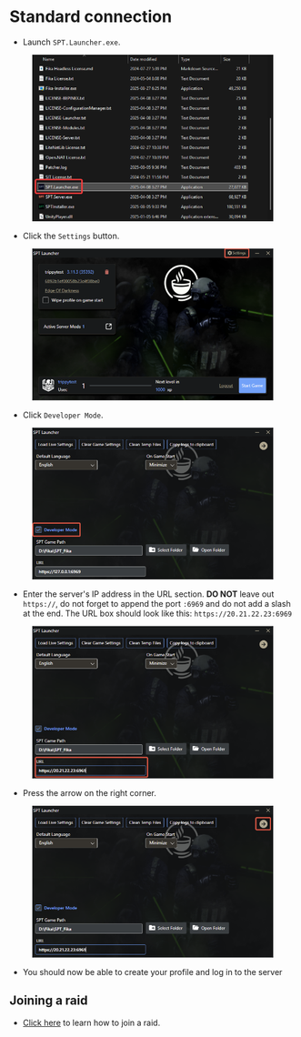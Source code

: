 # Standard connection

* Launch `SPT.Launcher.exe`.

<figure><img src="../.gitbook/assets/image (18).png" alt=""><figcaption></figcaption></figure>

* Click the `Settings` button.

<figure><img src="../.gitbook/assets/image (2).png" alt=""><figcaption></figcaption></figure>

* Click `Developer Mode`.

<figure><img src="../.gitbook/assets/image (2) (1).png" alt=""><figcaption></figcaption></figure>

* Enter the server's IP address in the URL section. **DO NOT** leave out `https://`, do not forget to append the port `:6969` and do not add a slash at the end. The URL box should look like this: `https://20.21.22.23:6969`

<figure><img src="../.gitbook/assets/image (5).png" alt=""><figcaption></figcaption></figure>

* Press the arrow on the right corner.

<figure><img src="../.gitbook/assets/image (6).png" alt=""><figcaption></figcaption></figure>

* You should now be able to create your profile and log in to the server

## Joining a raid

* [Click here](../playing-fika.md#joining-a-raid) to learn how to join a raid.
